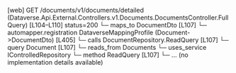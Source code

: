 [web] GET /documents/v1/documents/detailed  (Dataverse.Api.External.Controllers.v1.Documents.DocumentsController.FullQuery)  [L104–L110] status=200
  └─ maps_to DocumentDto [L107]
    └─ automapper.registration DataverseMappingProfile (Document->DocumentDto) [L405]
  └─ calls DocumentRepository.ReadQuery [L107]
  └─ query Document [L107]
    └─ reads_from Documents
  └─ uses_service IControlledRepository<Document>
    └─ method ReadQuery [L107]
      └─ ... (no implementation details available)

